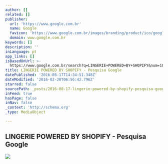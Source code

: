 ```yaml
---
author: []
related: []
publisher:
  url: 'https://www.google.com.br'
  name: Google
  favicon: 'https://www.google.com.br/images/branding/product/ico/googleg_lodp.ico'
  domain: www.google.com.br
keywords: []
description: ''
inLanguage: pt
app_links: []
isBasedOnUrl: >-
  https://www.google.com.br/search?q=LINGERIE+POWERED+BY+SHOPIFY&num=100&espv=2&source=lnms&tbm=isch&sa=X&ved=0ahUKEwjCzc6l_YLLAhWIHZAKHepRC0MQ_AUIBygB&biw=1280&bih=600
title: LINGERIE POWERED BY SHOPIFY - Pesquisa Google
datePublished: '2016-08-17T14:34:51.348Z'
dateModified: '2016-02-20T06:56:42.796Z'
starred: false
sourcePath: _posts/2016-08-17-lingerie-powered-by-shopify-pesquisa-google.md
inFeed: true
hasPage: false
inNav: false
_context: 'http://schema.org'
_type: MediaObject

---
```

<article style=""><h1>LINGERIE POWERED BY SHOPIFY - Pesquisa Google</h1><img src="https://encrypted-tbn2.gstatic.com/images?q=tbn:ANd9GcSuRBONNe122omm6uRhnf-nVwZgiY9JbhBFmSqECFX3Sc6qzebEmBpq_vk_" /></article>